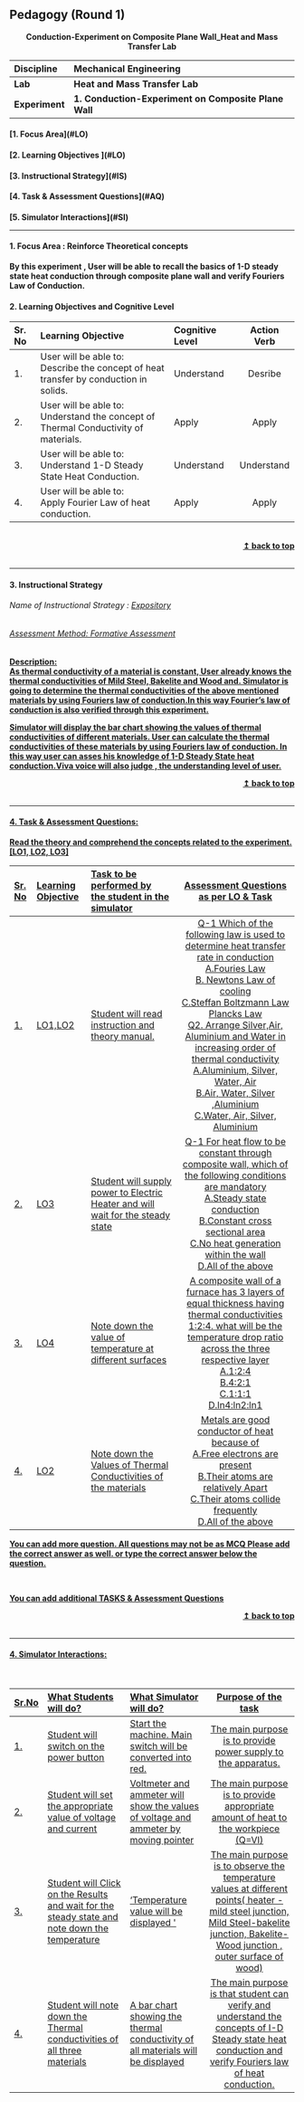 ## Pedagogy (Round 1)
<p align="center">
<b>   Conduction-Experiment on Composite Plane Wall_Heat and Mass Transfer Lab  <a name="top"></a> <br>
</p>

<b>Discipline | <b>Mechanical Engineering
:--|:--|
<b> Lab | <b> Heat and Mass Transfer Lab
<b> Experiment|     <b> 1. Conduction-Experiment on Composite Plane Wall


<h4> [1. Focus Area](#LO) 
<h4> [2. Learning Objectives ](#LO)
<h4> [3. Instructional Strategy](#IS)
<h4> [4. Task & Assessment Questions](#AQ)
<h4> [5. Simulator Interactions](#SI)
<hr>

<a name="LO"></a>
#### 1. Focus Area : Reinforce Theoretical concepts
By this experiment ,  User will be able to recall the basics of 1-D steady state heat conduction through composite plane wall and verify Fouriers Law of Conduction.
#### 2. Learning Objectives and Cognitive Level


Sr. No |	Learning Objective	| Cognitive Level | Action Verb
:--|:--|:--|:-:
1.| User will be able to: <br>Describe the concept of heat transfer by conduction in solids. | Understand | Desribe
2.| User will be able to: <br>Understand the concept of Thermal Conductivity of materials. | Apply | Apply
3.| User will be able to: <br>Understand 1-D  Steady State Heat Conduction. | Understand | Understand
4.| User will be able to: <br>Apply Fourier Law of heat conduction. | Apply | Apply


<br/>
<div align="right">
    <b><a href="#top">↥ back to top</a></b>
</div>
<br/>
<hr>

<a name="IS"></a>
#### 3. Instructional Strategy
###### Name of Instructional Strategy  :    <u> Expository
###### Assessment Method: Formative Assessment

<u> <b>Description: </b> </u>
<br>
As thermal conductivity of a material is constant, User already knows the thermal conductivities of Mild Steel, Bakelite and Wood and. Simulator is going to determine the thermal conductivities of the above mentioned materials by using Fouriers law of conduction.In this way Fourier’s law of conduction is also verified through this experiment.

Simulator will display the bar chart showing the values of thermal conductivities of different materials. User can calculate the thermal conductivities of these materials by using Fouriers law of conduction. In this way  user can asses his knowledge of 1-D Steady State heat conduction.Viva voice will also judge , the understanding level of user.

<div align="right">
    <b><a href="#top">↥ back to top</a></b>
</div>
<br/>
<hr>

<a name="AQ"></a>
#### 4. Task & Assessment Questions:

Read the theory and comprehend the concepts related to the experiment. [LO1, LO2, LO3]
<br>

Sr. No |	Learning Objective	| Task to be performed by <br> the student  in the simulator | Assessment Questions as per LO & Task
:--|:--|:--|:-:
1.| LO1,LO2 | Student will read instruction and theory manual. |Q-1 Which of the following law is used to determine heat transfer rate in conduction <br>A.Fouries Law<br>B.	Newtons Law of cooling<br>C.Steffan Boltzmann Law<br>Plancks Law<br>Q2. Arrange Silver,Air, Aluminium and Water in increasing order of thermal conductivity <br> A.Aluminium,  Silver, Water, Air<br>B.Air, Water, Silver ,Aluminium<br>C.Water, Air, Silver, Aluminium
2.| LO3 | Student will supply power to Electric Heater and will wait for the steady state |Q-1 For heat flow to be constant through composite wall, which of the following conditions are mandatory<br>A.Steady state conduction<br>B.Constant cross sectional area<br>C.No heat generation within the wall<br>D.All  of the above
3.| LO4 | Note down the value of temperature at different surfaces | A composite wall of a furnace has 3 layers of equal thickness having thermal conductivities 1:2:4. what will be the temperature drop ratio across the three respective layer<br>A.1:2:4<br>B.4:2:1<br>C.1:1:1<br>D.ln4:ln2:ln1
4.| LO2 | Note down the Values of Thermal Conductivities of the materials | Metals are good conductor of heat because of <br>A.Free electrons are present <br>B.Their atoms are relatively Apart <br>C.Their atoms collide frequently <br>D.All of the above



You can add more question. All questions may not be as MCQ
Please add the correct answer as well.
or type the correct answer below the question.

 <br>

 <u> You can add additional TASKS & Assessment Questions <u>
<br/>
<div align="right">
    <b><a href="#top">↥ back to top</a></b>
</div>
<br/>
<hr>

<a name="SI"></a>

#### 4. Simulator Interactions:
<br>

Sr.No | What Students will do? |	What Simulator will do?	| Purpose of the task
:--|:--|:--|:--:
1.|  Student will switch on the power button | Start the machine. Main switch will be converted into red. | The main purpose is to provide power supply to the apparatus.
2.| Student will set the appropriate value of voltage and current | Voltmeter and ammeter will show the values of voltage and ammeter by moving pointer  | The main purpose is to provide appropriate amount of heat to the workpiece (Q=VI)
3.| Student will Click on the Results and wait for the steady state and note down the temperature | ‘Temperature value will be displayed '  | The main purpose is to observe the temperature values at different points( heater -mild  steel junction, Mild Steel-bakelite junction, Bakelite- Wood junction , outer surface of wood)
4.| Student will note down the Thermal conductivities of all three materials | A bar chart showing the thermal conductivity of all materials will be displayed  | The main purpose is that student can verify and understand the concepts of I-D Steady state heat conduction and verify Fouriers law of heat conduction.
